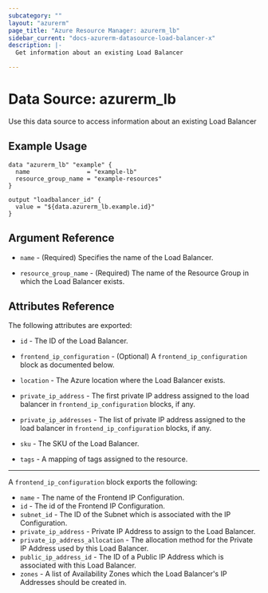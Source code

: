 ```yaml
---
subcategory: ""
layout: "azurerm"
page_title: "Azure Resource Manager: azurerm_lb"
sidebar_current: "docs-azurerm-datasource-load-balancer-x"
description: |-
  Get information about an existing Load Balancer

---
```


# Data Source: azurerm_lb

Use this data source to access information about an existing Load Balancer

## Example Usage

```hcl
data "azurerm_lb" "example" {
  name                = "example-lb"
  resource_group_name = "example-resources"
}

output "loadbalancer_id" {
  value = "${data.azurerm_lb.example.id}"
}
```

## Argument Reference

* `name` - (Required) Specifies the name of the Load Balancer.

* `resource_group_name` - (Required) The name of the Resource Group in which the Load Balancer exists.

## Attributes Reference

The following attributes are exported:

* `id` - The ID of the Load Balancer.

* `frontend_ip_configuration` - (Optional) A `frontend_ip_configuration` block as documented below.

* `location` - The Azure location where the Load Balancer exists.

* `private_ip_address` - The first private IP address assigned to the load balancer in `frontend_ip_configuration` blocks, if any.

* `private_ip_addresses` - The list of private IP address assigned to the load balancer in `frontend_ip_configuration` blocks, if any.

* `sku` - The SKU of the Load Balancer.

* `tags` - A mapping of tags assigned to the resource.

---

A `frontend_ip_configuration` block exports the following:

* `name` - The name of the Frontend IP Configuration.
* `id` - The id of the Frontend IP Configuration.
* `subnet_id` - The ID of the Subnet which is associated with the IP Configuration.
* `private_ip_address` - Private IP Address to assign to the Load Balancer.
* `private_ip_address_allocation` - The allocation method for the Private IP Address used by this Load Balancer.
* `public_ip_address_id` - The ID of a  Public IP Address which is associated with this Load Balancer.
* `zones` - A list of Availability Zones which the Load Balancer's IP Addresses should be created in.
